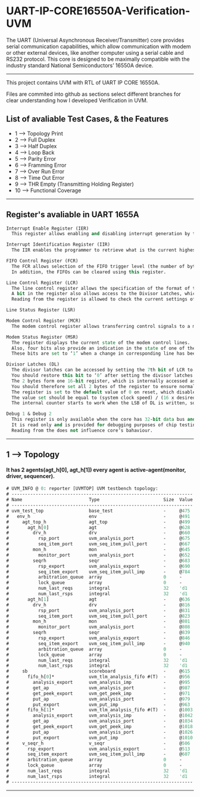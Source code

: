 # UART-IP-CORE16550A-Verification-UVM
The UART (Universal Asynchronous Receiver/Transmitter) core provides serial  communication capabilities, 
  which allow communication with modem or other external  devices, like another computer using a serial cable and RS232 protocol. 
This core is  designed to be maximally compatible with the industry standard National  Semiconductors’ 16550A device. 

***

This project contains UVM with RTL of UART IP CORE 16550A.

Files are commited into github as sections select different branches for clear understanding how I developed Verification in UVM.

List of avaliable Test Cases, & the Features 
---
   - 1 --> Topology Print 
   - 2 --> Full Duplex
   - 3 --> Half Duplex
   - 4 --> Loop Back
   - 5 --> Parity Error
   - 6 --> Framming Error
   - 7 --> Over Run Error
   - 8 --> Time Out Error
   - 9 --> THR Empty  (Transmitting Holding Register)
   - 10 --> Functional Coverage
   
***
Register's avaliable in UART 1655A
---
```systemverilog
Interrupt Enable Register (IER)
  This register allows enabling and disabling interrupt generation by the UART.

Interrupt Identification Register (IIR)
  The IIR enables the programmer to retrieve what is the current highest priority pending interrupt

FIFO Control Register (FCR)
  The FCR allows selection of the FIFO trigger level (the number of bytes in FIFO required to enable the Received Data Available interrupt).
  In addition, the FIFOs can be cleared using this register.

Line Control Register (LCR)
  The line control register allows the specification of the format of the asynchronous data communication used.
  A bit in the register also allows access to the Divisor Latches, which define the baud rate.
  Reading from the register is allowed to check the current settings of the communication.

Line Status Register (LSR)

Modem Control Register (MCR)
  The modem control register allows transferring control signals to a modem connected to the UART.

Modem Status Register (MSR)
  The register displays the current state of the modem control lines.
  Also, four bits also provide an indication in the state of one of the modem status lines.
  These bits are set to ‘1’ when a change in corresponding line has been detected and they are reset when the register is being read.

Divisor Latches (DL)
  The divisor latches can be accessed by setting the 7th bit of LCR to ‘1’.
  You should restore this bit to ‘0’ after setting the divisor latches in order to restore access to the other registers, that occupy the same 3esses.
  The 2 bytes form one 16-bit register, which is internally accessed as a single number.
  You should therefore set all 2 bytes of the register to ensure normal operation.
  The register is set to the default value of 0 on reset, which disables all serial I/O operations in order to ensure explicit setup of the register in the software.
  The value set should be equal to (system clock speed) / (16 x desired baud rate).
  The internal counter starts to work when the LSB of DL is written, so when setting the divisor, write the MSB first and the LSB last.

Debug 1 & Debug 2
  This register is only available when the core has 32-bit data bus and 5-bit 3ess bus.
  It is read only and is provided for debugging purposes of chip testing as it is not part of the original UART16550 device specifications.
  Reading from the does not influence core’s bahaviour.
```
***


1 --> Topology
---

#### It has 2 agents(agt_h[0], agt_h[1]) every agent is active-agent(monitor, driver, sequencer).

```systemverilog
# UVM_INFO @ 0: reporter [UVMTOP] UVM testbench topology:
# --------------------------------------------------------------------
# Name                         Type                        Size  Value
# --------------------------------------------------------------------
# uvm_test_top                 base_test                   -     @475 
#   env_h                      env                         -     @491 
#     agt_top_h                agt_top                     -     @499 
#       agt_h[0]               agt                         -     @628 
#         drv_h                drv                         -     @660 
#           rsp_port           uvm_analysis_port           -     @675 
#           seq_item_port      uvm_seq_item_pull_port      -     @667 
#         mon_h                mon                         -     @645 
#           monitor_port       uvm_analysis_port           -     @652 
#         seqrh                seqr                        -     @683 
#           rsp_export         uvm_analysis_export         -     @690 
#           seq_item_export    uvm_seq_item_pull_imp       -     @784 
#           arbitration_queue  array                       0     -    
#           lock_queue         array                       0     -    
#           num_last_reqs      integral                    32    'd1  
#           num_last_rsps      integral                    32    'd1  
#       agt_h[1]               agt                         -     @636 
#         drv_h                drv                         -     @816 
#           rsp_port           uvm_analysis_port           -     @831 
#           seq_item_port      uvm_seq_item_pull_port      -     @823 
#         mon_h                mon                         -     @801 
#           monitor_port       uvm_analysis_port           -     @808 
#         seqrh                seqr                        -     @839 
#           rsp_export         uvm_analysis_export         -     @846 
#           seq_item_export    uvm_seq_item_pull_imp       -     @940 
#           arbitration_queue  array                       0     -    
#           lock_queue         array                       0     -    
#           num_last_reqs      integral                    32    'd1  
#           num_last_rsps      integral                    32    'd1  
#     sb                       scoreboard                  -     @615 
#       fifo_h[0]*             uvm_tlm_analysis_fifo #(T)  -     @956 
#         analysis_export      uvm_analysis_imp            -     @995 
#         get_ap               uvm_analysis_port           -     @987 
#         get_peek_export      uvm_get_peek_imp            -     @971 
#         put_ap               uvm_analysis_port           -     @979 
#         put_export           uvm_put_imp                 -     @963 
#       fifo_h[1]*             uvm_tlm_analysis_fifo #(T)  -     @1003
#         analysis_export      uvm_analysis_imp            -     @1042
#         get_ap               uvm_analysis_port           -     @1034
#         get_peek_export      uvm_get_peek_imp            -     @1018
#         put_ap               uvm_analysis_port           -     @1026
#         put_export           uvm_put_imp                 -     @1010
#     v_seqr_h                 v_seqr                      -     @506 
#       rsp_export             uvm_analysis_export         -     @513 
#       seq_item_export        uvm_seq_item_pull_imp       -     @607 
#       arbitration_queue      array                       0     -    
#       lock_queue             array                       0     -    
#       num_last_reqs          integral                    32    'd1  
#       num_last_rsps          integral                    32    'd1  
# --------------------------------------------------------------------

```

***


    
    
